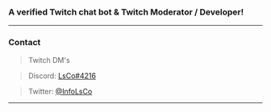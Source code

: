 ### A verified Twitch chat bot & Twitch Moderator / Developer!

---

### Contact

> Twitch DM's

> Discord: [LsCo#4216](https://discord.com/users/801790169673498664)

> Twitter: [@InfoLsCo](https://twitter.com/InfoLsCo/)

---
